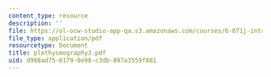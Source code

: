 ```yaml
---
content_type: resource
description: ''
file: https://ol-ocw-studio-app-qa.s3.amazonaws.com/courses/6-071j-introduction-to-electronics-signals-and-measurement-spring-2006/d988ad7561790e98c3db097a3559f881_plethysmography3.pdf
file_type: application/pdf
resourcetype: Document
title: plethysmography3.pdf
uid: d988ad75-6179-0e98-c3db-097a3559f881
---
```

